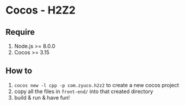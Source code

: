 # Cocos - H2Z2

## Require

1. Node.js >= 8.0.0
2. Cocos >= 3.15

## How to

1. `cocos new -l cpp -p com.zyuco.h2z2` to create a new cocos project
2. copy all the files in `front-end/` into that created directory
3. build & run & have fun!